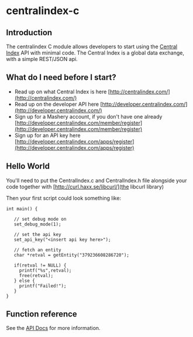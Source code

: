# centralindex-c

## Introduction

The centralindex C module allows developers to start using the [Central Index](http://centralindex.com/) API with minimal code. The Central Index is a global data exchange, with a simple REST/JSON api. 

## What do I need before I start?

* Read up on what Central Index is here [http://centralindex.com/](http://centralindex.com/)
* Read up on the developer API here [http://developer.centralindex.com/](http://developer.centralindex.com/)
* Sign up for a Mashery account, if you don't have one already [http://developer.centralindex.com/member/register](http://developer.centralindex.com/member/register)
* Sign up for an API key here [http://developer.centralindex.com/apps/register](http://developer.centralindex.com/apps/register)

## Hello World

You'll need to put the CentralIndex.c and CentralIndex.h file alongside your code together with [http://curl.haxx.se/libcurl/](the libcurl library)

Then your first script could look something like:  

```
int main() {

   // set debug mode on
   set_debug_mode(1);

   // set the api key
   set_api_key("<insert api key here>");
   
   // fetch an entity
   char *retval = getEntity("379236608286720");
   
   if(retval != NULL) {
     printf("%s",retval);
     free(retval);  
   } else {
     printf("Failed!");    
   }
}

```


## Function reference

See the [API Docs](http://developer.centralindex.com/docs/read/API_Reference) for more information.

